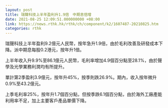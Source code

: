 ```yaml
---
layout: post
title: 瑞聲科技上半年盈利升1.9倍　中期息倍增
date: 2021-08-25 12:09:51.000000000 +08:00
link: https://news.rthk.hk/rthk/ch/component/k2/1607487-20210825.htm
categories: rthk
---
```


瑞聲科技上半年盈利9.2億元人民幣，按年急升1.9倍，由於毛利改善及研發成本下降。派中期息每股0.2港元，按年升1倍。

上半年收入升9.9%至86.1億元人民幣，毛利率增加4.9個百分點至28.1%，由於聲學及光學業務利潤均有所提升。

單計第2季盈利3.9億元，按年升45%，按季則跌26.9%。期內，收入按年微升0.9%至43.2億元。

上季毛利率25%，按年升1.7個百分點，但按季跌6.1個百分點，由於海外工廠產能利用率不足，加上主要客戶產品單價下降。
